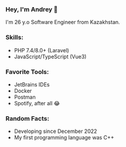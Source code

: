 <h3>Hey, I'm Andrey 👋</h3>
I'm 26 y.o Software Engineer from Kazakhstan.<br>

<h3>Skills:</h3>
<ul>
  <li>PHP 7.4/8.0+ (Laravel)</li>
  <li>JavaScript/TypeScript (Vue3)</li>
</ul>

<h3>Favorite Tools:</h3>
<ul>
  <li>JetBrains IDEs</li>
  <li>Docker</li>
  <li>Postman</li>
  <li>Spotify, after all 😂</li>
</ul>

<h3>Random Facts:</h3>
<ul>
  <li>Developing since December 2022</li>
  <li>My first programming language was C++</li>
</ul>
